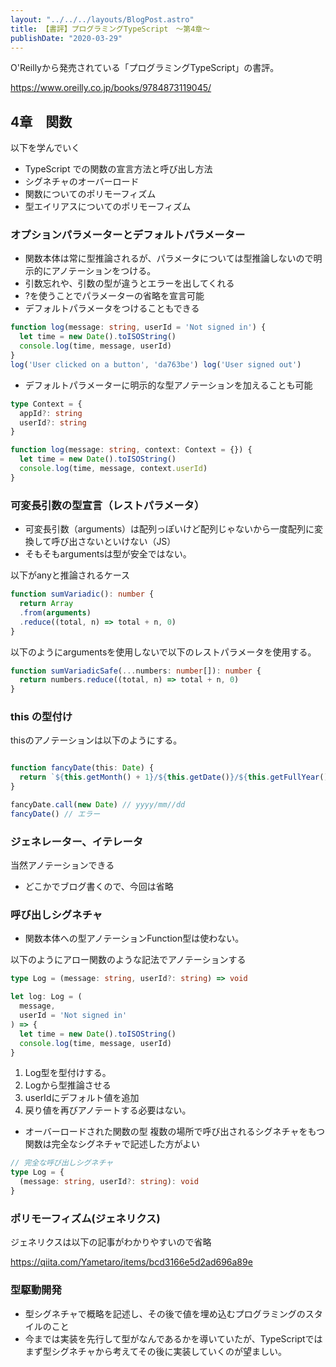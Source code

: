 ```yaml
---
layout: "../../../layouts/BlogPost.astro"
title: 【書評】プログラミングTypeScript　〜第4章〜
publishDate: "2020-03-29"
---
```


O'Reillyから発売されている「プログラミングTypeScript」の書評。

https://www.oreilly.co.jp/books/9784873119045/


## 4章　関数

以下を学んでいく

- TypeScript での関数の宣言方法と呼び出し方法
- シグネチャのオーバーロード
- 関数についてのポリモーフィズム
- 型エイリアスについてのポリモーフィズム

### オプションパラメーターとデフォルトパラメーター

- 関数本体は常に型推論されるが、パラメータについては型推論しないので明示的にアノテーションをつける。
- 引数忘れや、引数の型が違うとエラーを出してくれる
- ?を使うことでパラメーターの省略を宣言可能
 - デフォルトパラメータをつけることもできる

```typescript
function log(message: string, userId = 'Not signed in') {
  let time = new Date().toISOString()
  console.log(time, message, userId)
}
log('User clicked on a button', 'da763be') log('User signed out')
```

- デフォルトパラメーターに明示的な型アノテーションを加えることも可能

```typescript
type Context = {
  appId?: string
  userId?: string
}

function log(message: string, context: Context = {}) {
  let time = new Date().toISOString()
  console.log(time, message, context.userId)
}
```

### 可変長引数の型宣言（レストパラメータ）
- 可変長引数（arguments）は配列っぽいけど配列じゃないから一度配列に変換して呼び出さないといけない（JS）
- そもそもargumentsは型が安全ではない。

以下がanyと推論されるケース

```typescript
function sumVariadic(): number {
  return Array
  .from(arguments)
  .reduce((total, n) => total + n, 0)
}

```

以下のようにargumentsを使用しないで以下のレストパラメータを使用する。

```typescript
function sumVariadicSafe(...numbers: number[]): number {
  return numbers.reduce((total, n) => total + n, 0)
}

```

### this の型付け
thisのアノテーションは以下のようにする。

```typescript

function fancyDate(this: Date) {
  return `${this.getMonth() + 1}/${this.getDate()}/${this.getFullYear()}`
}

fancyDate.call(new Date) // yyyy/mm//dd
fancyDate() // エラー

```

### ジェネレーター、イテレータ
当然アノテーションできる
- どこかでブログ書くので、今回は省略


### 呼び出しシグネチャ

- 関数本体への型アノテーションFunction型は使わない。

以下のようにアロー関数のような記法でアノテーションする

```typescript
type Log = (message: string, userId?: string) => void

let log: Log = (
  message,
  userId = 'Not signed in'
) => {
  let time = new Date().toISOString()
  console.log(time, message, userId) 
}

```

1. Log型を型付けする。
2. Logから型推論させる
3. userIdにデフォルト値を追加
4. 戻り値を再びアノテートする必要はない。


- オーバーロードされた関数の型
複数の場所で呼び出されるシグネチャをもつ関数は完全なシグネチャで記述した方がよい

```typescript
// 完全な呼び出しシグネチャ
type Log = {
  (message: string, userId?: string): void
}

```

### ポリモーフィズム(ジェネリクス)
ジェネリクスは以下の記事がわかりやすいので省略

https://qiita.com/Yametaro/items/bcd3166e5d2ad696a89e

### 型駆動開発
- 型シグネチャで概略を記述し、その後で値を埋め込むプログラミングのスタイルのこと
- 今までは実装を先行して型がなんであるかを導いていたが、TypeScriptではまず型シグネチャから考えてその後に実装していくのが望ましい。

